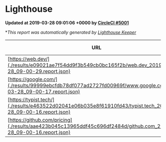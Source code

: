 
# Lighthouse

**Updated at 2019-03-28 09:01:06 +0000 by [CircleCI #5001](https://circleci.com/gh/ItinerisLtd/lighthouse-keeper-example/5001)**

**This report was automatically generated by [Lighthouse Keeper](https://github.com/itinerisltd/lighthouse-keeper)*

| URL | Performance | Accessibility | Best Practices | SEO | PWA | Updated At |
| --- | --- | --- | --- | --- | --- | --- |
| [https://web.dev/](./results/e09021ae7f54dd9f3b549cb0bc165f2b/web.dev_2019-03-28_09-00-29.report.json) | 0.95 | 0.93 | 1 | 0.96 | 1 | 2019-03-28T09:00:29.498Z |
| [https://google.com/](./results/99999ebcfdb78df077ad2727fd00969f/www.google.com_2019-03-28_09-00-17.report.json) | 0.95 | 0.71 | 0.93 | 0.82 | 0.58 | 2019-03-28T09:00:17.875Z |
| [https://typist.tech/](./results/e463522d02041e06b035e8f61910fd43/typist.tech_2019-03-28_09-00-16.report.json) | 1 |  |  |  |  | 2019-03-28T09:00:16.830Z |
| [https://github.com/pricing](./results/aae423b045c13965ddf45c696df2484d/github.com_2019-03-28_09-00-16.report.json) | 0.87 | 0.89 | 0.93 | 0.9 | 0.58 | 2019-03-28T09:00:16.792Z |
